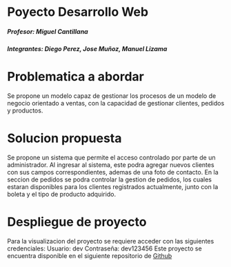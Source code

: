# Poyecto Desarrollo Web
##### Profesor: Miguel Cantillana
##### Integrantes: Diego Perez, Jose Muñoz, Manuel Lizama

# Problematica a abordar
Se propone un modelo capaz de gestionar los procesos de un modelo de negocio orientado a ventas, con la capacidad de gestionar clientes, pedidos y productos.

# Solucion propuesta
Se propone un sistema que permite el acceso controlado por parte de un administrador. Al ingresar al sistema, este podra agregar nuevos clientes con sus campos correspondientes, ademas de una foto de contacto.
En la seccion de pedidos se podra controlar la gestion de pedidos, los cuales estaran disponibles para los clientes registrados actualmente, junto con la boleta y el tipo de producto adquirido.

# Despliegue de proyecto
Para la visualizacion del proyecto se requiere acceder con las siguientes credenciales:
Usuario: dev
Contraseña: dev123456
Este proyecto se encuentra disponible en el siguiente repositorio de [Github]

   [Github]: https://github.com/DiegoAndres/proyectoDW
